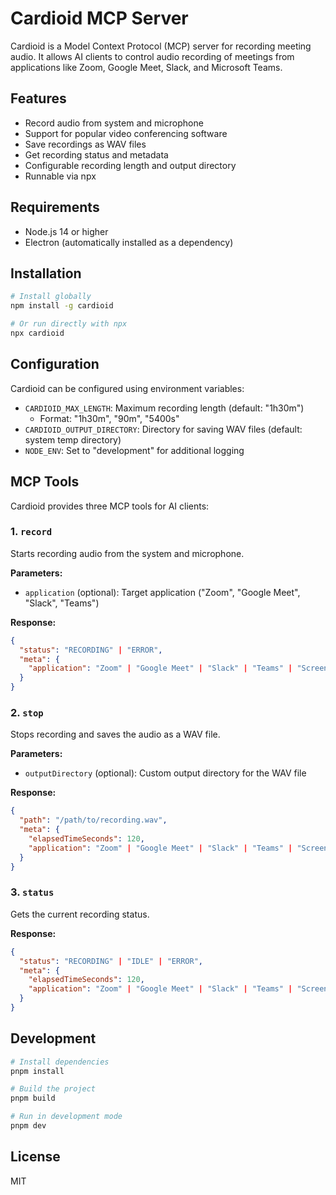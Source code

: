 # Cardioid MCP Server

Cardioid is a Model Context Protocol (MCP) server for recording meeting audio. It allows AI clients to control audio recording of meetings from applications like Zoom, Google Meet, Slack, and Microsoft Teams.

## Features

- Record audio from system and microphone
- Support for popular video conferencing software
- Save recordings as WAV files
- Get recording status and metadata
- Configurable recording length and output directory
- Runnable via npx

## Requirements

- Node.js 14 or higher
- Electron (automatically installed as a dependency)

## Installation

```bash
# Install globally
npm install -g cardioid

# Or run directly with npx
npx cardioid
```

## Configuration

Cardioid can be configured using environment variables:

- `CARDIOID_MAX_LENGTH`: Maximum recording length (default: "1h30m")
  - Format: "1h30m", "90m", "5400s"
- `CARDIOID_OUTPUT_DIRECTORY`: Directory for saving WAV files (default: system temp directory)
- `NODE_ENV`: Set to "development" for additional logging

## MCP Tools

Cardioid provides three MCP tools for AI clients:

### 1. `record`

Starts recording audio from the system and microphone.

**Parameters:**
- `application` (optional): Target application ("Zoom", "Google Meet", "Slack", "Teams")

**Response:**
```json
{
  "status": "RECORDING" | "ERROR",
  "meta": {
    "application": "Zoom" | "Google Meet" | "Slack" | "Teams" | "Screen"
  }
}
```

### 2. `stop`

Stops recording and saves the audio as a WAV file.

**Parameters:**
- `outputDirectory` (optional): Custom output directory for the WAV file

**Response:**
```json
{
  "path": "/path/to/recording.wav",
  "meta": {
    "elapsedTimeSeconds": 120,
    "application": "Zoom" | "Google Meet" | "Slack" | "Teams" | "Screen"
  }
}
```

### 3. `status`

Gets the current recording status.

**Response:**
```json
{
  "status": "RECORDING" | "IDLE" | "ERROR",
  "meta": {
    "elapsedTimeSeconds": 120,
    "application": "Zoom" | "Google Meet" | "Slack" | "Teams" | "Screen"
  }
}
```

## Development

```bash
# Install dependencies
pnpm install

# Build the project
pnpm build

# Run in development mode
pnpm dev
```

## License

MIT
